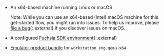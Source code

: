 *   An x64-based machine running Linux or macOS

    Note: While you can use an x64-based (Intel) macOS machine for this get-started
    flow, you might run into issues. To help us improve, please
    [file a bug][sdk-bug]{:.external} if you discover issues on macOS.

*   A configured [Fuchsia SDK environment][get-started]{:.external}
*   [Emulator product bundle][start-femu] for `workstation_eng.qemu-x64`


[get-started]: https://fuchsia.googlesource.com/sdk-samples/getting-started
[start-femu]: /docs/development/sdk/ffx/start-the-fuchsia-emulator.md
[sdk-bug]: https://bugs.fuchsia.dev/p/fuchsia/issues/entry?template=Bazel
